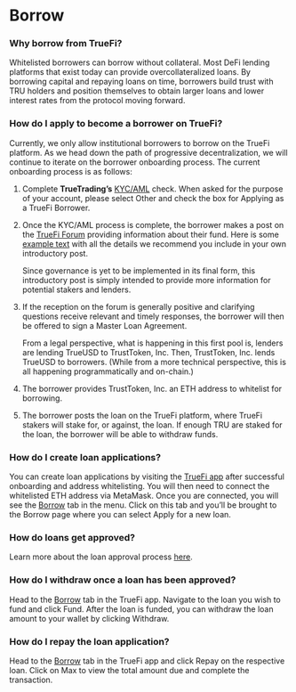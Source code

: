 # Borrow

### Why borrow from TrueFi?

Whitelisted borrowers can borrow without collateral. Most DeFi lending platforms that exist today can provide overcollateralized loans. By borrowing capital and repaying loans on time, borrowers build trust with TRU holders and position themselves to obtain larger loans and lower interest rates from the protocol moving forward.

### How do I apply to become a borrower on TrueFi?

Currently, we only allow institutional borrowers to borrow on the TrueFi platform. As we head down the path of progressive decentralization, we will continue to iterate on the borrower onboarding process. The current onboarding process is as follows:

1. Complete **TrueTrading’s** [KYC/AML](https://app.trusttoken.com/choose-account-type) check. When asked for the purpose of your account, please select Other and check the box for Applying as a TrueFi Borrower.
2. Once the KYC/AML process is complete, the borrower makes a post on the [TrueFi Forum](https://forum.truefi.io/) providing information about their fund. Here is some [example text](https://docs.google.com/document/d/1bRtFgfRrlUear-f6Rz7_18i-1pbPRkpxr-x6ubOaB24/edit?usp=sharing) with all the details we recommend you include in your own introductory post. 

   Since governance is yet to be implemented in its final form, this introductory post is simply intended to provide more information for potential stakers and lenders.

3. If the reception on the forum is generally positive and clarifying questions receive relevant and timely responses, the borrower will then be offered to sign a Master Loan Agreement.

   From a legal perspective, what is happening in this first pool is, lenders are lending TrueUSD to TrustToken, Inc. Then, TrustToken, Inc. lends TrueUSD to borrowers. \(While from a more technical perspective, this is all happening programmatically and on-chain.\)

4. The borrower provides TrustToken, Inc. an ETH address to whitelist for borrowing.
5. The borrower posts the loan on the TrueFi platform, where TrueFi stakers will stake for, or against, the loan. If enough TRU are staked for the loan, the borrower will be able to withdraw funds.

### How do I create loan applications? 

You can create loan applications by visiting the [TrueFi app](https://app.truefi.io/) after successful onboarding and address whitelisting. You will then need to connect the whitelisted ETH address via MetaMask. Once you are connected, you will see the [Borrow](http://app.truefi.io/borrow) tab in the menu. Click on this tab and you’ll be brought to the Borrow page where you can select Apply for a new loan.

### How do loans get approved? 

Learn more about the loan approval process [here](loan-approval-process.md). 

### How do I withdraw once a loan has been approved?

Head to the [Borrow](http://app.truefi.io/borrow) tab in the TrueFi app. Navigate to the loan you wish to fund and click Fund. After the loan is funded, you can withdraw the loan amount to your wallet by clicking Withdraw.

### How do I repay the loan application? 

Head to the [Borrow](http://app.truefi.io/borrow) tab in the TrueFi app and click Repay on the respective loan. Click on Max to view the total amount due and complete the transaction.

